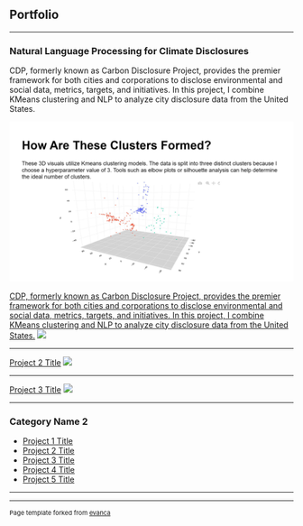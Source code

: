 ## Portfolio

---

### Natural Language Processing for Climate Disclosures
CDP, formerly known as Carbon Disclosure Project, provides the premier framework for both cities and corporations to disclose environmental and social data, metrics, targets, and initiatives. In this project, I combine KMeans clustering and NLP to analyze city disclosure data from the United States.

<img src="images/Capstone3_Clustering.png?raw=true"/>

[CDP, formerly known as Carbon Disclosure Project, provides the premier framework for both cities and corporations to disclose environmental and social data, metrics, targets, and initiatives. In this project, I combine KMeans clustering and NLP to analyze city disclosure data from the United States.](/sample_page)
<img src="images/dummy_thumbnail.jpg?raw=true"/>

---
[Project 2 Title](/pdf/sample_presentation.pdf)
<img src="images/dummy_thumbnail.jpg?raw=true"/>

---
[Project 3 Title](http://example.com/)
<img src="images/dummy_thumbnail.jpg?raw=true"/>

---

### Category Name 2

- [Project 1 Title](http://example.com/)
- [Project 2 Title](http://example.com/)
- [Project 3 Title](http://example.com/)
- [Project 4 Title](http://example.com/)
- [Project 5 Title](http://example.com/)

---




---
<p style="font-size:11px">Page template forked from <a href="https://github.com/evanca/quick-portfolio">evanca</a></p>
<!-- Remove above link if you don't want to attibute -->
